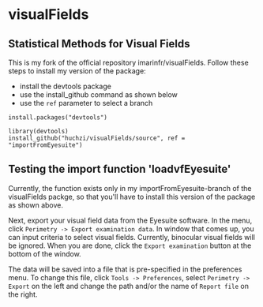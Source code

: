 # visualFields
## Statistical Methods for Visual Fields

This is my fork of the official repository imarinfr/visualFields. Follow these steps to install my version of the package:

+ install the devtools package
+ use the install_github command as shown below
+ use the `ref` parameter to select a branch

```
install.packages("devtools")

library(devtools)
install_github("huchzi/visualFields/source", ref = "importFromEyesuite")
```

## Testing the import function 'loadvfEyesuite'

Currently, the function exists only in my importFromEyesuite-branch of the visualFields packge, so that you'll have to install this version of the package as shown above.

Next, export your visual field data from the Eyesuite software. In the menu, click `Perimetry -> Export examination data`. In window that comes up, you can input criteria to select visual fields. Currently, binocular visual fields will be ignored. When you are done, click the `Export examination` button at the bottom of the window. 

The data will be saved into a file that is pre-specified in the preferences menu. To change this file, click `Tools -> Preferences`, select `Perimetry -> Export` on the left and change the path and/or the name of  `Report file` on the right.